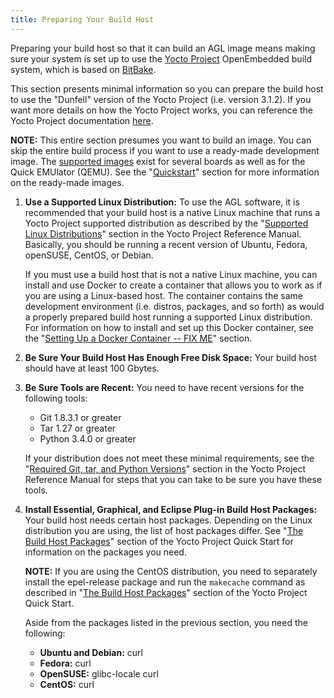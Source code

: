 ```yaml
---
title: Preparing Your Build Host
---
```


Preparing your build host so that it can build an AGL image means
making sure your system is set up to use the
[Yocto Project](https://yoctoproject.org) OpenEmbedded build system,
which is based on
[BitBake](https://yoctoproject.org/docs/3.1.2/bitbake-user-manual/bitbake-user-manual.html).

This section presents minimal information so you can prepare the build host
to use the "Dunfell" version of the Yocto Project (i.e. version 3.1.2).
If you want more details on how the Yocto Project works, you can reference
the Yocto Project documentation
[here](https://www.yoctoproject.org/docs/).

**NOTE:** This entire section presumes you want to build an image.
You can skip the entire build process if you want to use a ready-made
development image.
The [supported images](https://download.automotivelinux.org/AGL/release/jellyfish/latest/) exist for several boards as
well as for the Quick EMUlator (QEMU).
See the
"[Quickstart](../1_Quickstart/Quickstart.md)"
section for more information on the ready-made images.

1. **Use a Supported Linux Distribution:** To use the AGL software, it is
   recommended that your build host is a native Linux machine that runs a
   Yocto Project supported distribution as described by the
   "[Supported Linux Distributions](https://www.yoctoproject.org/docs/3.1.2/ref-manual/ref-manual.html#detailed-supported-distros)"
   section in the Yocto Project Reference Manual.
   Basically, you should be running a recent version of Ubuntu, Fedora, openSUSE,
   CentOS, or Debian.

   If you must use a build host that is not a native Linux machine, you can
   install and use Docker to create a container that allows you to work as
   if you are using a Linux-based host.
   The container contains the same development environment (i.e. distros, packages,
   and so forth) as would a properly prepared build host running a supported
   Linux distribution.
   For information on how to install and set up this Docker container, see the
   "[Setting Up a Docker Container -- FIX ME](./docker-container-setup.html)"
   section.

2. **Be Sure Your Build Host Has Enough Free Disk Space:**
   Your build host should have at least 100 Gbytes.

3. **Be Sure Tools are Recent:**  You need to have recent versions for
   the following tools:

   * Git 1.8.3.1 or greater
   * Tar 1.27 or greater
   * Python 3.4.0 or greater

   If your distribution does not meet these minimal requirements, see the
   "[Required Git, tar, and Python Versions](https://www.yoctoproject.org/docs/3.1.2/ref-manual/ref-manual.html#required-git-tar-and-python-versions)"
   section in the Yocto Project Reference Manual for steps that you can
   take to be sure you have these tools.

4. **Install Essential, Graphical, and Eclipse Plug-in Build Host Packages:**
   Your build host needs certain host packages.
   Depending on the Linux distribution you are using, the list of
   host packages differ.
   See
   "[The Build Host Packages](https://www.yoctoproject.org/docs/3.1.2/yocto-project-qs/yocto-project-qs.html#packages)"
   section of the Yocto Project Quick Start for information on the packages you need.

   **NOTE:** If you are using the CentOS distribution, you need to
   separately install the epel-release package and run the `makecache` command as
   described in
   "[The Build Host Packages](https://www.yoctoproject.org/docs/3.1.2/yocto-project-qs/yocto-project-qs.html#packages)"
   section of the Yocto Project Quick Start.

   Aside from the packages listed in the previous section, you need the following:

   * **Ubuntu and Debian:** curl
   * **Fedora:** curl
   * **OpenSUSE:** glibc-locale curl
   * **CentOS:** curl
